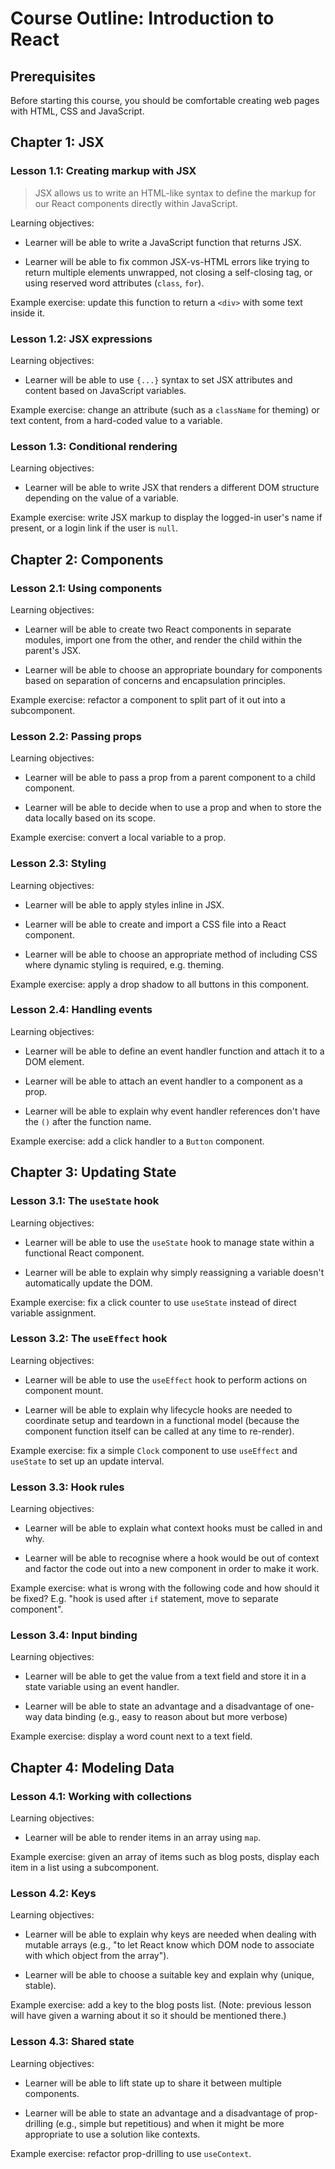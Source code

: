 # Course Outline: Introduction to React

## Prerequisites

Before starting this course, you should be comfortable creating web pages with HTML, CSS and JavaScript.

## Chapter 1: JSX

### Lesson 1.1: Creating markup with JSX

> JSX allows us to write an HTML-like syntax to define the markup for our React components directly within JavaScript.

Learning objectives:

- Learner will be able to write a JavaScript function that returns JSX.

- Learner will be able to fix common JSX-vs-HTML errors like trying to return multiple elements unwrapped, not closing a self-closing tag, or using reserved word attributes (`class`, `for`).

Example exercise: update this function to return a `<div>` with some text inside it.

### Lesson 1.2: JSX expressions

Learning objectives:

- Learner will be able to use `{...}` syntax to set JSX attributes and content based on JavaScript variables.

Example exercise: change an attribute (such as a `className` for theming) or text content, from a hard-coded value to a variable.

### Lesson 1.3: Conditional rendering

Learning objectives:

- Learner will be able to write JSX that renders a different DOM structure depending on the value of a variable.

Example exercise: write JSX markup to display the logged-in user's name if present, or a login link if the user is `null`.

## Chapter 2: Components

### Lesson 2.1: Using components

Learning objectives:

- Learner will be able to create two React components in separate modules, import one from the other, and render the child within the parent's JSX.

- Learner will be able to choose an appropriate boundary for components based on separation of concerns and encapsulation principles.

Example exercise: refactor a component to split part of it out into a subcomponent.

### Lesson 2.2: Passing props

Learning objectives:

- Learner will be able to pass a prop from a parent component to a child component.

- Learner will be able to decide when to use a prop and when to store the data locally based on its scope.

Example exercise: convert a local variable to a prop.

### Lesson 2.3: Styling

Learning objectives:

- Learner will be able to apply styles inline in JSX.

- Learner will be able to create and import a CSS file into a React component.

- Learner will be able to choose an appropriate method of including CSS where dynamic styling is required, e.g. theming.

Example exercise: apply a drop shadow to all buttons in this component.

### Lesson 2.4: Handling events

Learning objectives:

- Learner will be able to define an event handler function and attach it to a DOM element.

- Learner will be able to attach an event handler to a component as a prop.

- Learner will be able to explain why event handler references don't have the `()` after the function name.

Example exercise: add a click handler to a `Button` component.

## Chapter 3: Updating State

### Lesson 3.1: The `useState` hook

Learning objectives:

- Learner will be able to use the `useState` hook to manage state within a functional React component.

- Learner will be able to explain why simply reassigning a variable doesn't automatically update the DOM.

Example exercise: fix a click counter to use `useState` instead of direct variable assignment.

### Lesson 3.2: The `useEffect` hook

Learning objectives:

- Learner will be able to use the `useEffect` hook to perform actions on component mount.

- Learner will be able to explain why lifecycle hooks are needed to coordinate setup and teardown in a functional model (because the component function itself can be called at any time to re-render).

Example exercise: fix a simple `Clock` component to use `useEffect` and `useState` to set up an update interval.

### Lesson 3.3: Hook rules

Learning objectives:

- Learner will be able to explain what context hooks must be called in and why.

- Learner will be able to recognise where a hook would be out of context and factor the code out into a new component in order to make it work.

Example exercise: what is wrong with the following code and how should it be fixed? E.g. "hook is used after `if` statement, move to separate component".

### Lesson 3.4: Input binding

Learning objectives:

- Learner will be able to get the value from a text field and store it in a state variable using an event handler.

- Learner will be able to state an advantage and a disadvantage of one-way data binding (e.g., easy to reason about but more verbose)

Example exercise: display a word count next to a text field.

## Chapter 4: Modeling Data

### Lesson 4.1: Working with collections

Learning objectives:

- Learner will be able to render items in an array using `map`.

Example exercise: given an array of items such as blog posts, display each item in a list using a subcomponent.

### Lesson 4.2: Keys

Learning objectives:

- Learner will be able to explain why keys are needed when dealing with mutable arrays (e.g., "to let React know which DOM node to associate with which object from the array").

- Learner will be able to choose a suitable key and explain why (unique, stable).

Example exercise: add a key to the blog posts list. (Note: previous lesson will have given a warning about it so it should be mentioned there.)

### Lesson 4.3: Shared state

Learning objectives:

- Learner will be able to lift state up to share it between multiple components.

- Learner will be able to state an advantage and a disadvantage of prop-drilling (e.g., simple but repetitious) and when it might be more appropriate to use a solution like contexts.

Example exercise: refactor prop-drilling to use `useContext`.
